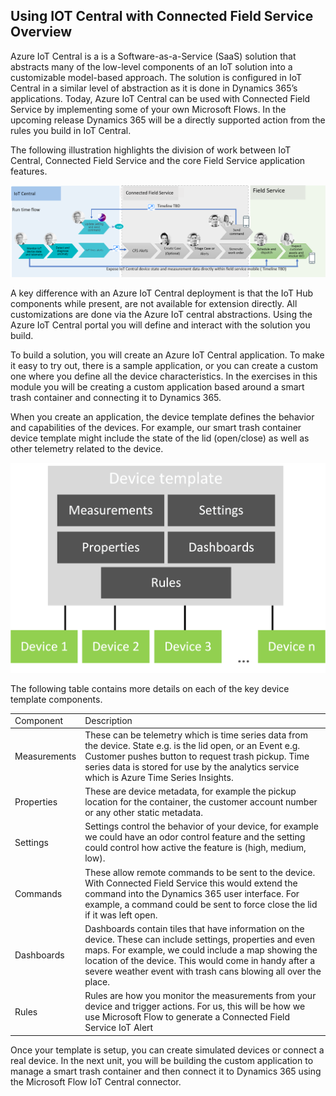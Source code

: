 ## Using IOT Central with Connected Field Service Overview 

Azure IoT Central is a is a Software-as-a-Service (SaaS) solution that abstracts many of the low-level components of an IoT solution into a customizable model-based approach.  The solution is configured in IoT Central in a similar level of abstraction as it is done in Dynamics 365’s applications.  Today, Azure IoT Central can be used with Connected Field Service by implementing some of your own Microsoft Flows.  In the upcoming release Dynamics 365 will be a directly supported action from the rules you build in IoT Central. 

The following illustration highlights the division of work between IoT Central, Connected Field Service and the core Field Service application features.

![enhanced iot central integration](../media/1-ic-unit1.png)

A key difference with an Azure IoT Central deployment is that the IoT Hub components while present, are not available for extension directly. All customizations are done via the Azure IoT central abstractions.  Using the Azure IoT Central portal you will define and interact with the solution you build.

To build a solution, you will create an Azure IoT Central application.  To make it easy to try out, there is a sample application, or you can create a custom one where you define all the device characteristics.  In the exercises in this module you will be creating a custom application based around a smart trash container and connecting it to Dynamics 365.

When you create an application, the device template defines the behavior and capabilities of the devices.  For example, our smart trash container device template might include the state of the lid (open/close) as well as other telemetry related to the device. 

![Template architecture](../media/2-ic-unit1.png)

The following table contains more details on each of the key device template components.

<table>
    <thread>
		<td>Component</td>
		<td>Description</td>
	</thread>
    <tbody>
        <tr>
            <td>Measurements</td>
            <td>These can be telemetry which is time series data from the device. State e.g. is the lid open, or an Event e.g. Customer pushes button to request trash pickup.  Time series data is stored for use by the analytics service which is Azure Time Series Insights.                
            </td>
        </tr>
        <tr>
            <td>Properties</td>
            <td>These are device metadata, for example the pickup location for the container, the customer account number or any other static metadata.            
            </td>
        </tr>
        <tr>
            <td>Settings</td>
            <td>Settings control the behavior of your device, for example we could have an odor control feature and the setting could control how active the feature is (high, medium, low). 
            </td>
        </tr>
        <tr>
            <td>Commands</td>
            <td>These allow remote commands to be sent to the device. With Connected Field Service this would extend the command into the Dynamics 365 user interface.  For example, a command could be sent to force close the lid if it was left open.
            </td>
        </tr>
        <tr>
            <td>Dashboards</td>
            <td>Dashboards contain tiles that have information on the device.  These can include settings, properties and even maps.  For example, we could include a map showing the location of the device.  This would come in handy after a severe weather event with trash cans blowing all over the place.
            </td>
        </tr>
		<tr>
            <td>Rules</td>
            <td>Rules are how you monitor the measurements from your device and trigger actions.  For us, this will be how we use Microsoft Flow to generate a Connected Field Service IoT Alert   
            </td>
        </tr>
    </tbody>
</table>

Once your template is setup, you can create simulated devices or connect a real device.  In the next unit, you will be building the custom application to manage a smart trash container and then connect it to Dynamics 365 using the Microsoft Flow IoT Central connector.